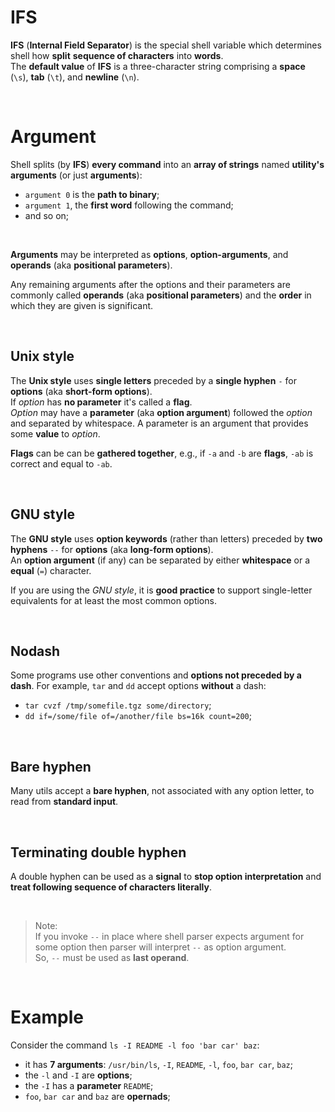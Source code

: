 # IFS
**IFS** (**Internal Field Separator**) is the special shell variable which determines shell how **split** **sequence of characters** into **words**.<br>
The **default value** of **IFS** is a three-character string comprising a **space** (`\s`), **tab** (`\t`), and **newline** (`\n`).<br>

<br>

# Argument
Shell splits (by **IFS**) **every command** into an **array of strings** named **utility's arguments** (or just **arguments**):
- `argument 0` is the **path to binary**;
- `argument 1`, the **first word** following the command;
- and so on;

<br>

**Arguments** may be interpreted as **options**, **option-arguments**, and **operands** (aka **positional parameters**).<br>

Any remaining arguments after the options and their parameters are commonly called **operands** (aka **positional parameters**) and the **order** in which they are given is significant.<br>

<br>

## Unix style
The **Unix style** uses **single letters** preceded by a **single hyphen** `-` for **options** (aka **short-form options**).<br>
If *option* has **no parameter** it's called a **flag**.<br>
*Option* may have a **parameter** (aka **option argument**) followed the *option* and separated by whitespace. A parameter is an argument that provides some **value** to *option*.<br>

**Flags** can be can be **gathered together**, e.g., if `-a` and `-b` are **flags**, `-ab` is correct and equal to `-ab`.<br>

<br>

## GNU style
The **GNU style** uses **option keywords** (rather than letters) preceded by **two hyphens** `--` for **options** (aka **long-form options**).<br>
An **option argument** (if any) can be separated by either **whitespace** or a **equal** (`=`) character.<br>

If you are using the *GNU style*, it is **good practice** to support single-letter equivalents for at least the most common options.<br>

<br>

## Nodash
Some programs use other conventions and **options not preceded by a dash**.
For example, `tar` and `dd` accept options **without** a dash:
- `tar cvzf /tmp/somefile.tgz some/directory`;
- `dd if=/some/file of=/another/file bs=16k count=200`;

<br>

## Bare hyphen
Many utils accept a **bare hyphen**, not associated with any option letter, to read from **standard input**.

<br>

## Terminating double hyphen
A double hyphen can be used as a **signal** to **stop option interpretation** and **treat following sequence of characters literally**.<br>

<br>

> Note:<br>
> If you invoke `--` in place where shell parser expects argument for some option then parser will interpret `--` as option argument.<br>
> So, `--` must be used as **last operand**.<br>

<br>

# Example
Consider the command `ls -I README -l foo 'bar car' baz`:
- it has **7 arguments**: `/usr/bin/ls`, `-I`, `README`, `-l`, `foo`, `bar car`, `baz`;
- the `-l` and `-I` are **options**;
- the `-I` has a **parameter** `README`;
- `foo`, `bar car` and `baz` are **opernads**;
